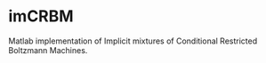 imCRBM
======

Matlab implementation of Implicit mixtures of Conditional Restricted Boltzmann Machines.
